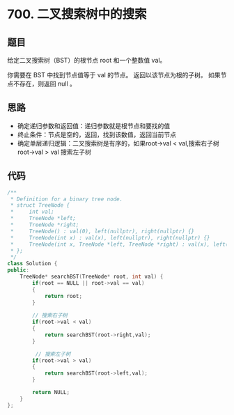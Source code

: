 # 700. 二叉搜索树中的搜索

## 题目

给定二叉搜索树（BST）的根节点 root 和一个整数值 val。

你需要在 BST 中找到节点值等于 val 的节点。 返回以该节点为根的子树。 如果节点不存在，则返回 null 。


## 思路

* 确定递归参数和返回值：递归参数就是根节点和要找的值
* 终止条件：节点是空的，返回，找到该数值，返回当前节点
* 确定单层递归逻辑：二叉搜索树是有序的，如果root->val < val,搜索右子树 root->val > val  搜索左子树


## 代码

```cpp
/**
 * Definition for a binary tree node.
 * struct TreeNode {
 *     int val;
 *     TreeNode *left;
 *     TreeNode *right;
 *     TreeNode() : val(0), left(nullptr), right(nullptr) {}
 *     TreeNode(int x) : val(x), left(nullptr), right(nullptr) {}
 *     TreeNode(int x, TreeNode *left, TreeNode *right) : val(x), left(left), right(right) {}
 * };
 */
class Solution {
public:
    TreeNode* searchBST(TreeNode* root, int val) {
        if(root == NULL || root->val == val)
        {
            return root;
        }
        
        // 搜索右子树
        if(root->val < val)
        {
            return searchBST(root->right,val);
        }

         // 搜索左子树
        if(root->val > val)
        {
            return searchBST(root->left,val);
        }

        return NULL;
    }
};

```


